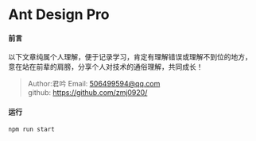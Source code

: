 # Ant Design Pro


#### 前言
以下文章纯属个人理解，便于记录学习，肯定有理解错误或理解不到位的地方，
意在站在前辈的肩膀，分享个人对技术的通俗理解，共同成长！



> Author:君吟
> Email: 506499594@qq.com  
> github: https://github.com/zmj0920/

#### 运行
```
npm run start
```